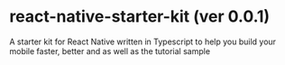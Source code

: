 # react-native-starter-kit (ver 0.0.1)

A starter kit for React Native written in Typescript to help you build your mobile faster, better and as well as the tutorial sample
